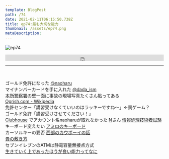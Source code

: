 ```yaml
---  
template: BlogPost  
path: /74
date: 2021-02-11T06:15:50.738Z  
title: ep74:最も大切な能力
thumbnail: /assets/ep74.png
metaDescription:  
---  
```

![ep74](/assets/ep74.png)  


<iframe width="100%" height="20" scrolling="no" frameborder="no" allow="autoplay" src="https://w.soundcloud.com/player/?url=https%3A//api.soundcloud.com/tracks/983129836&color=%23ff5500&inverse=false&auto_play=false&show_user=true"></iframe>

***

</br>

ゴールド免許になった [@naoharu](https://twitter.com/naoharu)   
マイナンバーカードを手に入れた [@dada_ism](https://twitter.com/dada_ism)   
[本所警察署](https://www.keishicho.metro.tokyo.jp/about_mpd/shokai/ichiran/kankatsu/honjo/index.html)の壁一面に事故の現場写真たくさん貼ってある  
[Ogrish.com - Wikipedia](https://ja.wikipedia.org/wiki/Ogrish.com)  
免許センター「講習受けなくていいのはラッキーですね〜」←罰ゲーム？  
ゴールド免許「講習受けさせてください！」  
[Clubhouse](https://www.joinclubhouse.com/)  でアカウント名naoharuが取れなかった
[N](https://twitter.com/n)さん
[情報処理技術者試験](https://www.jitec.ipa.go.jp/1_02annai/r03haru_exam.html)  
キーボード変えたい
[アミロのキーボード](https://www.fumo-shop.com/manufacturer/varmilo.html)  
カーソルキーの要否
[西部のカウボーイの話](https://www.pfu.fujitsu.com/hhkeyboard/dr_wada.html)  
[畳の敷き方](https://ja.wikipedia.org/wiki/%E7%95%B3)  
セブンイレブンのATMは静電容量無接点方式  
[生きていく上であったほうが良い能力ってなに](https://togetter.com/li/1654998)  
  